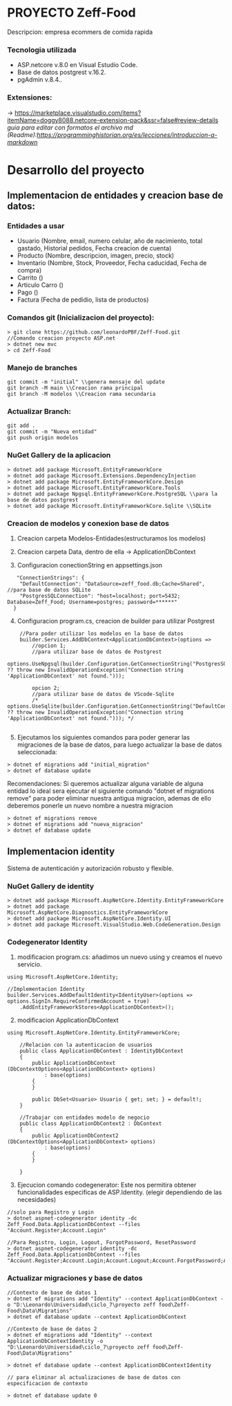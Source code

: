 # PROYECTO Zeff-Food

Descripcion: empresa ecommers de comida rapida

### Tecnologia utilizada
* ASP.netcore v.8.0 en Visual Estudio Code. 
* Base de datos postgrest v.16.2.
* pgAdmin v.8.4..

### Extensiones:
-> https://marketplace.visualstudio.com/items?itemName=doggy8088.netcore-extension-pack&ssr=false#review-details
*guia para editar con formatos el archivo md (Readme):https://programminghistorian.org/es/lecciones/introduccion-a-markdown*

# Desarrollo del proyecto

## Implementacion de entidades y creacion base de datos:

### Entidades a usar

- Usuario (Nombre, email, numero celular, año de nacimiento, total gastado, Historial pedidos, Fecha creacion de cuenta)
- Producto (Nombre, descripcion, imagen, precio, stock)
- Inventario (Nombre, Stock, Proveedor, Fecha caducidad, Fecha de compra)
- Carrito ()
- Articulo Carro ()
- Pago ()
- Factura (Fecha de pedidio, lista de productos)

### Comandos git (Inicializacion del proyecto):
```
> git clone https://github.com/leonardoPBF/Zeff-Food.git
//Comando creacion proyecto ASP.net
> dotnet new mvc
> cd Zeff-Food  
```

### Manejo de branches
```
git commit -m "initial" \\genera mensaje del update
git branch -M main \\Creacion rama principal
git branch -M modelos \\Creacion rama secundaria 
```

### Actualizar Branch:
```
git add .
git commit -m "Nueva entidad"
git push origin modelos
```

### NuGet Gallery de la aplicacion 
```
> dotnet add package Microsoft.EntityFrameworkCore
> dotnet add package Microsoft.Extensions.DependencyInjection
> dotnet add package Microsoft.EntityFrameworkCore.Design
> dotnet add package Microsoft.EntityFrameworkCore.Tools
> dotnet add package Npgsql.EntityFrameworkCore.PostgreSQL \\para la base de datos postgrest
> dotnet add package Microsoft.EntityFrameworkCore.Sqlite \\SQLite
```

### Creacion de modelos y conexion base de datos

1. Creacion carpeta Modelos-Entidades(estructuramos los modelos)

2. Creacion carpeta Data, dentro de ella -> ApplicationDbContext

3. Configuracion conectionString en appsettings.json
```
   "ConnectionStrings": {
    "DefaultConnection": "DataSource=zeff_food.db;Cache=Shared", //para base de datos SQLite
    "PostgresSQLConnection": "host=localhost; port=5432; Database=Zeff_Food; Username=postgres; password=******"
  }
```

4. Configuracion program.cs, creacion de builder para utilizar Postgrest
```
    //Para poder utilizar los modelos en la base de datos
    builder.Services.AddDbContext<ApplicationDbContext>(options =>
        //opcion 1;
        //para utilizar base de datos de Postgrest
        options.UseNpgsql(builder.Configuration.GetConnectionString("PostgresSQLConnection") ?? throw new InvalidOperationException("Connection string 'ApplicationDbContext' not found.")));
        
        opcion 2;
        //para utilizar base de datos de VScode-Sqlite
        /* options.UseSqlite(builder.Configuration.GetConnectionString("DefaultConnection") ?? throw new InvalidOperationException("Connection string 'ApplicationDbContext' not found."))); */
    
```

5. Ejecutamos los siguientes comandos para poder generar las migraciones de la base de datos, para luego actualizar la base de datos seleccionada:
```
> dotnet ef migrations add "initial_migration" 
> dotnet ef database update
```
Recomendaciones: Si queremos actualizar alguna variable de alguna entidad lo ideal sera ejecutar el siguiente comando "dotnet ef migrations remove" para poder eliminar nuestra antigua migracion, ademas de ello deberemos ponerle un nuevo nombre a nuestra migracion
```
> dotnet ef migrations remove
> dotnet ef migrations add "nueva_migracion" 
> dotnet ef database update
```

## Implementacion identity
Sistema de autenticación y autorización robusto y flexible.

### NuGet Gallery de identity
```
> dotnet add package Microsoft.AspNetCore.Identity.EntityFrameworkCore
> dotnet add package Microsoft.AspNetCore.Diagnostics.EntityFrameworkCore
> dotnet add package Microsoft.AspNetCore.Identity.UI
> dotnet add package Microsoft.VisualStudio.Web.CodeGeneration.Design

```

### Codegenerator Identity

1. modificacion program.cs: añadimos un nuevo using y creamos el nuevo servicio.
```
using Microsoft.AspNetCore.Identity;

//Implementacion Identity
builder.Services.AddDefaultIdentity<IdentityUser>(options => options.SignIn.RequireConfirmedAccount = true)
    .AddEntityFrameworkStores<ApplicationDbContext>();
```

2. modificacion ApplicationDbContext
```
using Microsoft.AspNetCore.Identity.EntityFrameworkCore;

    //Relacion con la autenticacion de usuarios
    public class ApplicationDbContext : IdentityDbContext
    {
        public ApplicationDbContext (DbContextOptions<ApplicationDbContext> options)
            : base(options)
        {
        }

        public DbSet<Usuario> Usuario { get; set; } = default!;
    }

    //Trabajar con entidades modelo de negocio
    public class ApplicationDbContext2 : DbContext
    {
        public ApplicationDbContext2 (DbContextOptions<ApplicationDbContext> options)
            : base(options)
        {
        }
       
    }
```
3. Ejecucion comando codegenerator: Este nos permitira obtener funcionalidades especificas de ASP.Identity. (elegir dependiendo de las necesidades)
```
//solo para Registro y Login
> dotnet aspnet-codegenerator identity -dc Zeff_Food.Data.ApplicationDbContext --files "Account.Register;Account.Login"

//Para Registro, Login, Logout, ForgotPassword, ResetPassword 
> dotnet aspnet-codegenerator identity -dc Zeff_Food.Data.ApplicationDbContext --files "Account.Register;Account.Login;Account.Logout;Account.ForgotPassword;Account.ResetPassword"
```

### Actualizar migraciones y base de datos
```
//Contexto de base de datos 1
> dotnet ef migrations add "Identity" --context ApplicationDbContext -o "D:\Leonardo\Universidad\ciclo_7\proyecto zeff food\Zeff-Food\Data\Migrations"
> dotnet ef database update --context ApplicationDbContext

//Contexto de base de datos 2
> dotnet ef migrations add "Identity" --context ApplicationDbContextIdentity -o "D:\Leonardo\Universidad\ciclo_7\proyecto zeff food\Zeff-Food\Data\Migrations"

> dotnet ef database update --context ApplicationDbContextIdentity

// para eliminar al actualizaciones de base de datos con especificacion de contexto

> dotnet ef database update 0

```



